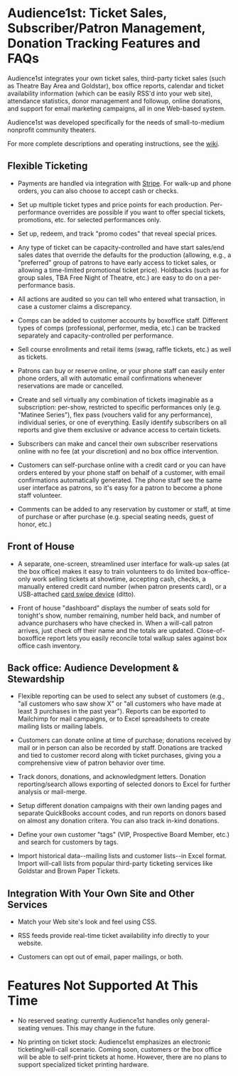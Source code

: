 # Audience1st: Ticket Sales, Subscriber/Patron Management, Donation Tracking Features and FAQs

Audience1st integrates your own ticket sales, third-party ticket sales
(such as Theatre Bay Area and Goldstar), box office reports,
calendar and ticket availability information (which can be easily
RSS'd into your web site), attendance statistics, donor management
and followup, online donations, and support for email marketing
campaigns, all in one Web-based system. 

Audience1st was developed specifically for the needs of small-to-medium nonprofit
community theaters. 

For more complete descriptions and operating instructions, see the [wiki](http://github.com/armandofox/audience1st/wiki).

## Flexible Ticketing

* Payments are handled via integration with
[Stripe](http://stripe.com).  For walk-up and phone orders, you can also
choose to accept cash or checks. 

* Set up multiple ticket types and price points for each
production. Per-performance overrides are possible if you want to offer
special tickets, promotions, etc. for selected performances only. 

* Set up, redeem, and track "promo codes" that reveal special prices.

* Any type of ticket can be capacity-controlled and have start sales/end
sales dates that override the defaults for the production (allowing,
e.g., a "preferred" group of patrons to have early access to ticket
sales, or allowing a time-limited promotional ticket price). 
Holdbacks (such as for group sales, TBA Free Night of Theatre, etc.)
are easy to do on a per-performance basis.  

* All actions are audited so you can tell who entered what transaction,
in case a customer claims a discrepancy. 

* Comps can be added to customer accounts by boxoffice staff. Different
types of comps (professional, performer, media, etc.) can be tracked
separately and capacity-controlled per performance. 

* Sell course enrollments and retail items (swag, raffle tickets, etc.) as well as tickets.

* Patrons can buy or reserve online, or your phone staff can easily
enter phone orders, all with automatic email confirmations whenever reservations are made or cancelled.

* Create and sell virtually any combination of tickets imaginable as a
subscription:  per-show,
restricted to specific performances only (e.g. "Matinee Series"), flex
pass (vouchers valid for any performance), individual series, or one of
everything.  Easily identify subscribers on all reports and give them exclusive or advance access to certain tickets.

* Subscribers can make and cancel their own subscriber reservations online with no
fee (at your discretion) and no box office intervention. 

* Customers can self-purchase online with a credit card or you can have
orders entered by your phone staff on behalf of a customer, with email
confirmations automatically generated.  The phone staff see the same user interface as patrons, so it's easy
for a patron to become a phone staff volunteer.  


* Comments can be added to any reservation by customer or staff, at time
of purchase or after purchase (e.g. special seating needs, guest of
honor, etc.) 

## Front of House


* A separate, one-screen, streamlined user interface for walk-up sales
(at the box office) makes it easy to train volunteers to do limited
box-office-only work selling tickets at showtime, accepting cash,
checks, a manually entered credit card number (when patron presents
card), or a USB-attached [card swipe
device](http://www.amazon.com/MagTek-Mini-Swipe-Readers-21040108/dp/B00466QS5U)
(ditto). 

* Front of house "dashboard" displays the number of seats sold for
tonight's show, number remaining, number held back, and number of
advance purchasers who have checked in.  When a will-call patron
arrives, just check off their name and the totals are updated. 
Close-of-boxoffice report lets you easily reconcile total walkup sales
against box office cash inventory. 


## Back office: Audience Development & Stewardship

* Flexible reporting can be used to select any subset of customers
(e.g., "all customers who saw show X" or "all customers who have made at
least 3 purchases in the past year").  Reports can be exported to
Mailchimp for mail campaigns, or to Excel spreadsheets to create mailing
lists or mailing labels.

* Customers can donate online at time of purchase; donations received by
mail or in person can also be recorded by staff.  Donations are tracked
and tied to customer record along with ticket purchases, giving you a
comprehensive view of patron behavior over time. 

* Track donors, donations, and acknowledgment letters.  Donation
reporting/search allows exporting of selected donors to Excel 
for further analysis or mail-merge. 

* Setup different donation campaigns with their own landing pages and
separate QuickBooks account codes, and run reports on donors based on
almost any donation critera.  You can also track in-kind donations. 

* Define your own customer "tags" (VIP, Prospective Board Member, etc.)
and search for customers by tags.

* Import historical data--mailing lists and customer lists--in Excel
format.  Import will-call lists from popular third-party ticketing
services like Goldstar and Brown Paper Tickets. 

## Integration With Your Own Site and Other Services

* Match your Web site's look and feel using CSS. 

* RSS feeds provide real-time ticket availability info directly to your
website.

* Customers can opt out of email, paper mailings, or both.

# Features Not Supported At This Time

* No reserved seating: currently Audience1st handles only
general-seating venues. This may change in the future. 

* No printing on ticket stock: Audience1st emphasizes an electronic
ticketing/will-call scenario. Coming soon, customers or the box office
will be able to self-print tickets at home. However, there are no plans
to support specialized ticket printing hardware.
